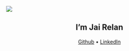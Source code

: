 ![](https://github.com/abhisheknaiidu/abhisheknaiidu/blob/master/code.gif?raw=true)

<h2 align="center">I’m Jai Relan</h2>
<p align="center">
  <a href="https://github.com/JaiRelan">Github</a> •
  <a href="https://www.linkedin.com/in/jairelan/">LinkedIn</a>
</p>